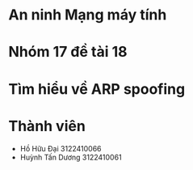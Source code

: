 # An ninh Mạng máy tính
# Nhóm 17 đề tài 18
# Tìm hiểu về ARP spoofing

# Thành viên
- Hồ Hữu Đại       3122410066
- Huỳnh Tấn Dương  3122410061
